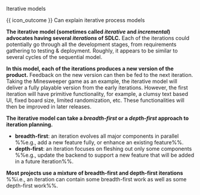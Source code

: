 <span id="title">Iterative models</span>

<span id="prereqs"></span>

<span id="outcomes">{{ icon_outcome }} Can explain iterative process models</span>

<div id="body">

**The iterative model (sometimes called _iterative_ and _incremental_) advocates having several _iterations_ of SDLC.** Each of the iterations could potentially go through all the development stages, from requirements gathering to testing & deployment. Roughly, it appears to be similar to several cycles of the sequential model.

<pic src="{{baseUrl}}/processModels/introduction/iterativeModels/images/diagram.png" height="300" />
<p/>

**In this model, each of the iterations produces a new version of the product.** Feedback on the new version can then be fed to the next iteration. Taking the Minesweeper game as an example, the iterative model will deliver a fully playable version from the early iterations. However, the first iteration will have primitive functionality, for example, a clumsy text based UI, fixed board size, limited randomization, etc. These functionalities will then be improved in later releases.

**The iterative model can take a _breadth-first_ or a _depth-first_ approach to iteration planning.**
* **breadth-first**: an iteration evolves all major components in parallel %%e.g., add a new feature fully, or enhance an existing feature%%.
* **depth-first**: an iteration focuses on fleshing out only some components %%e.g., update the backend to support a new feature that will be added in a future iteration%%.

**Most projects use a mixture of breadth-first and depth-first iterations** %%i.e., an iteration can contain some breadth-first work as well as some depth-first work%%.

</div>

<div id="extras">
</div>
